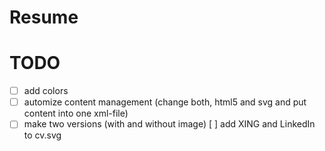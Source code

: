 # Resume

# TODO

 - [ ] add colors
 - [ ] automize content management (change both, html5 and svg and put content into one xml-file)
 - [ ] make two versions (with and without image)
   [ ] add XING and LinkedIn to cv.svg
